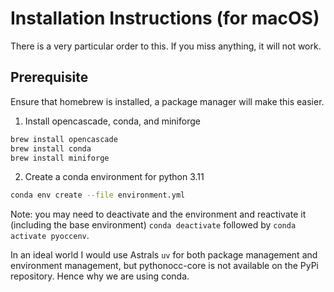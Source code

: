 # Installation Instructions (for macOS)
There is a very particular order to this. If you miss anything, it will not work.

## Prerequisite
Ensure that homebrew is installed, a package manager will make this easier.
1. Install opencascade, conda, and miniforge
```bash
brew install opencascade
brew install conda
brew install miniforge
```
2. Create a conda environment for python 3.11
```bash
conda env create --file environment.yml
```
Note: you may need to deactivate and the environment and reactivate it (including the base environment) `conda deactivate` followed by `conda activate pyoccenv`.

In an ideal world I would use Astrals `uv` for both package management and environment management, but pythonocc-core is not available on the PyPi repository. Hence why we are using conda.
